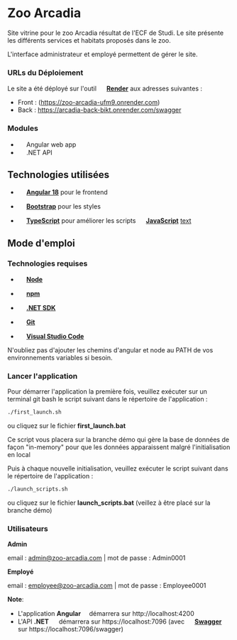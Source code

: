 
<div class=" align-items-center">
  <h1>Zoo Arcadia</h1>
  <p>Site vitrine pour le zoo Arcadia résultat de l'ECF de Studi. Le site présente les différents services et habitats proposés dans le zoo.</p>
  <p>L'interface administrateur et employé permettent de gérer le site.</p>

</div>

### URLs du Déploiement

Le site a été déployé sur l'outil <img height="15" src="https://global.discourse-cdn.com/business6/uploads/render/original/2X/1/11352202c8503f736bea5efb59684f678d7c860c.svg"> [**Render**](https://render.com/) aux adresses suivantes : 
  - Front : (https://zoo-arcadia-ufm9.onrender.com)
  - Back : https://arcadia-back-bikt.onrender.com/swagger


### Modules

- <img height="15" src="https://user-images.githubusercontent.com/25181517/183890595-779a7e64-3f43-4634-bad2-eceef4e80268.png"> Angular web app
- <img height="15" src="https://user-images.githubusercontent.com/25181517/121405754-b4f48f80-c95d-11eb-8893-fc325bde617f.png"> .NET API

## Technologies utilisées

- <img height="15" src="https://user-images.githubusercontent.com/25181517/183890595-779a7e64-3f43-4634-bad2-eceef4e80268.png"> [**Angular 18**](https://angular.dev/) pour le frontend

- <img height="15" src="https://user-images.githubusercontent.com/25181517/183898054-b3d693d4-dafb-4808-a509-bab54cf5de34.png"> [**Bootstrap**](https://getbootstrap.com/) pour les styles

- <img height="15" src="https://user-images.githubusercontent.com/25181517/183890598-19a0ac2d-e88a-4005-a8df-1ee36782fde1.png"> [**TypeScript**](https://www.typescriptlang.org/) pour améliorer les scripts <img height="15" src="https://user-images.githubusercontent.com/25181517/117447155-6a868a00-af3d-11eb-9cfe-245df15c9f3f.png"> [**JavaScript**](https://www.javascript.com/)
    [text](README.md)

## Mode d'emploi

### Technologies requises

- <img height="15" src="https://user-images.githubusercontent.com/25181517/183568594-85e280a7-0d7e-4d1a-9028-c8c2209e073c.png"> [**Node**](https://nodejs.org/en/download/current)
- <img height="15" src="https://user-images.githubusercontent.com/25181517/121401671-49102800-c959-11eb-9f6f-74d49a5e1774.png"> [**npm**](https://docs.npmjs.com/downloading-and-installing-node-js-and-npm)
- <img height="15" src="https://user-images.githubusercontent.com/25181517/121405754-b4f48f80-c95d-11eb-8893-fc325bde617f.png"> [**.NET SDK**](https://dotnet.microsoft.com/en-us/download/dotnet)

- <img height="15" src="https://upload.wikimedia.org/wikipedia/commons/thumb/3/3f/Git_icon.svg/1200px-Git_icon.svg.png"> [**Git**](https://git-scm.com/) 

- <img height="15" src="https://user-images.githubusercontent.com/25181517/192108891-d86b6220-e232-423a-bf5f-90903e6887c3.png"> [**Visual Studio Code**](https://code.visualstudio.com)

N'oubliez pas d'ajouter les chemins d'angular et node au PATH de vos environnements variables si besoin.

### Lancer l'application

Pour démarrer l'application la première fois, veuillez exécuter sur un terminal git bash le script suivant dans le répertoire de l'application :

```bash
./first_launch.sh
```

ou cliquez sur le fichier **first_launch.bat**

Ce script vous placera sur la branche démo qui gère la base de données de façon "in-memory" pour que les données apparaissent malgré l'initialisation en local


Puis à chaque nouvelle initialisation, veuillez exécuter le script suivant dans le répertoire de l'application :

```bash
./launch_scripts.sh
```

ou cliquez sur le fichier **launch_scripts.bat** (veillez à être placé sur la branche démo)

### Utilisateurs

**Admin** 

email : admin@zoo-arcadia.com  |  mot de passe : Admin0001

**Employé** 

email : employee@zoo-arcadia.com  |  mot de passe : Employee0001

**Note**:

- L'application **Angular**<img height="15" src="https://user-images.githubusercontent.com/25181517/183890595-779a7e64-3f43-4634-bad2-eceef4e80268.png"> démarrera sur http://localhost:4200
- L'API **.NET** <img height="15" src="https://user-images.githubusercontent.com/25181517/121405754-b4f48f80-c95d-11eb-8893-fc325bde617f.png"> démarrera sur https://localhost:7096 (avec <img height="15" src="https://user-images.githubusercontent.com/25181517/186711335-a3729606-5a78-4496-9a36-06efcc74f800.png"> [**Swagger**](https://swagger.io/) sur https://localhost:7096/swagger)
